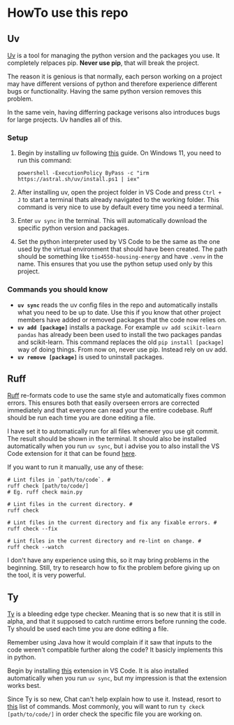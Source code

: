 # HowTo use this repo

## Uv
[Uv](https://docs.astral.sh/uv/) is a tool for managing the python version and the packages you use. It completely relpaces pip. **Never use pip**, that will break the project.

The reason it is genious is that normally, each person working on a project may have different versions of python and therefore experience different bugs or functionality. Having the same python version removes this problem.

In the same vein, having differring package verisons also introduces bugs for large projects. Uv handles all of this.

### Setup

1. Begin by installing uv following [this](https://docs.astral.sh/uv/getting-started/installation/#standalone-installer) guide. On Windows 11, you need to run this command: 
    ```
    powershell -ExecutionPolicy ByPass -c "irm https://astral.sh/uv/install.ps1 | iex"
    ```

2. After installing uv, open the project folder in VS Code and press ```Ctrl + J``` to start a terminal thats already navigated to the working folder. This command is very nice to use by default every time you need a terminal.

3. Enter ```uv sync``` in the terminal. This will automatically download the specific python version and packages.

4. Set the python interpreter used by VS Code to be the same as the one used by the virtual environment that should have been created. The path should be something like ```tio4550-housing-energy``` and have ```.venv``` in the name. This ensures that you use the python setup used only by this project.

### Commands you should know

- **```uv sync```** reads the uv config files in the repo and automatically installs what you need to be up to date. Use this if you know that other project members have added or removed packages that the code now relies on.
- **```uv add [package]```** installs a package. For example ```uv add scikit-learn pandas``` has already been been used to install the two packages pandas and scikit-learn. This command replaces the old ```pip install [package]``` way of doing things. From now on, never use pip. Instead rely on uv add.
- **```uv remove [package]```** is used to uninstall packages.

## Ruff
[Ruff](https://docs.astral.sh/ruff/#testimonials) re-formats code to use the same style and automatically fixes common errors. This ensures both that easily overseen errors are corrected immediately and that everyone can read your the entire codebase. Ruff should be run each time you are done editing a file.

I have set it to automatically run for all files whenever you use git commit. The result should be shown in the terminal. It should also be installed automatically when you run ```uv sync```, but i advise you to also install the VS Code extension for it that can be found [here](https://marketplace.visualstudio.com/items?itemName=charliermarsh.ruff).

If you want to run it manually, use any of these:
```
# Lint files in `path/to/code`. #
ruff check [path/to/code/]
# Eg. ruff check main.py

# Lint files in the current directory. #
ruff check

# Lint files in the current directory and fix any fixable errors. #
ruff check --fix

# Lint files in the current directory and re-lint on change. #
ruff check --watch
```

I don't have any experience using this, so it may bring problems in the beginning. Still, try to research how to fix the problem before giving up on the tool, it is very powerful.

## Ty
[Ty](https://docs.astral.sh/ty/) is a bleeding edge type checker. Meaning that is so new that it is still in alpha, and that it supposed to catch runtime errors before running the code. Ty should be used each time you are done editing a file.

Remember using Java how it would complain if it saw that inputs to the code weren't compatible further along the code? It basicly implements this in python.

Begin by installing [this](https://marketplace.visualstudio.com/items?itemName=astral-sh.ty) extension in VS Code. It is also installed automatically when you run ```uv sync```, but my impression is that the extension works best.

Since Ty is so new, Chat can't help explain how to use it. Instead, resort to [this](https://docs.astral.sh/ty/reference/cli/#ty-help) list of commands. Most commonly, you will want to run ```ty ckeck [path/to/code/]``` in order check the specific file you are working on.